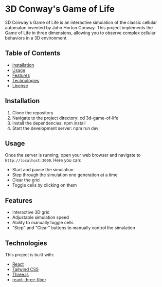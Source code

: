 # 3D Conway's Game of Life

3D Conway's Game of Life is an interactive simulation of the classic cellular automaton invented by John Horton Conway. This project implements the Game of Life in three dimensions, allowing you to observe complex cellular behaviors in a 3D environment.

## Table of Contents

- [Installation](#installation)
- [Usage](#usage)
- [Features](#features)
- [Technologies](#technologies)
- [License](#license)

## Installation

1. Clone the repository
2. Navigate to the project directory: cd 3d-game-of-life
3. Install the dependencies: npm install
4. Start the development server: npm run dev

## Usage

Once the server is running, open your web browser and navigate to `http://localhost:3000`. Here you can:

- Start and pause the simulation
- Step through the simulation one generation at a time
- Clear the grid
- Toggle cells by clicking on them

## Features

- Interactive 3D grid
- Adjustable simulation speed
- Ability to manually toggle cells
- "Step" and "Clear" buttons to manually control the simulation

## Technologies

This project is built with:

- [React](https://reactjs.org/)
- [Tailwind CSS](https://tailwindcss.com/)
- [Three.js](https://threejs.org/)
- [react-three-fiber](https://github.com/pmndrs/react-three-fiber)
